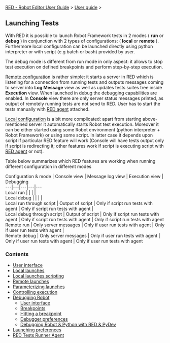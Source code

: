 [RED - Robot Editor User Guide](..\\) > [User guide](user_guide.md) >

## Launching Tests

With RED it is possible to launch Robot Framework tests in 2 modes ( **run**
or **debug** ) in conjunction with 2 types of configurations: ( **local** or
**remote** ). Furthermore local configuration can be launched directly using
python interpreter or with script (e.g batch or bash) provided by user.

The debug mode is different from run mode in only aspect: it allows to stop
test execution on defined breakpoints and perform step-by-step execution.

[Remote configuration](launching/remote_launch.md) is rather simple: it
starts a server in RED which is listening for a connection from running tests
and outputs messages coming to server into **Log Message** view as well as
updates tests suites tree inside **Execution** view. When launched in debug
the debugging capabilities are enabled. In **Console** view there are only
server status messages printed, as output of remotely running tests are not
send to RED. User has to start the tests manually with [RED
agent](launching/red_agent.md) attached.

[Local configuration](launching/local_launch.md) is a bit more complicated:
apart from starting above-mentioned server it automatically starts Robot test
execution. Moreover it can be either started using some Robot environment
(python interpreter + Robot Framework) or using some script. In latter case it
depends upon script if particular RED feature will work (Console will have
tests output only if script is redirecting it; other features work if script
is executing script with [RED agent](launching/red_agent.md) or not).

Table below summarizes which RED features are working when running different
configuration in different modes

Configuration & mode | Console view | Message log view | Execution view |
Debugging  
---|---|---|---|---  
Local run |  |  |  |  
Local debug |  |  |  |  
Local run through script | Output of script | Only if script run tests with
agent | Only if script run tests with agent |  
Local debug through script | Output of script | Only if script run tests with
agent | Only if script run tests with agent | Only if script run tests with
agent  
Remote run | Only server messages | Only if user run tests with agent | Only
if user run tests with agent |  
Remote debug | Only server messages | Only if user run tests with agent | Only
if user run tests with agent | Only if user run tests with agent  
  
### Contents

  * [User interface](launching\\ui_elements.md)
  * [Local launches](launching\\local_launch.md)
  * [Local launches scripting](launching\\local_launch_scripting.md)
  * [Remote launches](launching\\remote_launch.md)
  * [Parameterizing launches](launching\\string_substitution.md)
  * [Controlling execution](launching\\exec_control.md)
  * [Debugging Robot](launching\\debug.md)
    * [User interface](launching\\debug\\ui_elements.md)
    * [Breakpoints](launching\\debug\\breakpoints.md)
    * [Hitting a breakpoint](launching\\debug\\hitting_a_breakpoint.md)
    * [Debugger preferences](launching\\debug\\preferences.md)
    * [Debugging Robot & Python with RED & PyDev](launching\\debug\\robot_python_debug.md)
  * [Launching preferences](launching\\launch_prefs.md)
  * [RED Tests Runner Agent](launching\\red_agent.md)

